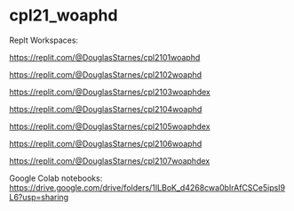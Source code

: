 # cpl21_woaphd

Replt Workspaces: 

https://replit.com/@DouglasStarnes/cpl2101woaphd

https://replit.com/@DouglasStarnes/cpl2102woaphd

https://replit.com/@DouglasStarnes/cpl2103woaphdex

https://replit.com/@DouglasStarnes/cpl2104woaphd

https://replit.com/@DouglasStarnes/cpl2105woaphdex

https://replit.com/@DouglasStarnes/cpl2106woaphd

https://replit.com/@DouglasStarnes/cpl2107woaphdex


Google Colab notebooks: https://drive.google.com/drive/folders/1ILBoK_d4268cwa0bIrAfCSCe5ipsI9L6?usp=sharing
